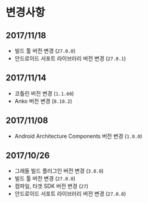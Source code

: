 # 변경사항

## 2017/11/18

- 빌드 툴 버전 변경 (`27.0.0`)
- 안드로이드 서포트 라이브러리 버전 변경 (`27.0.1`)

## 2017/11/14

- 코틀린 버전 변경 (`1.1.60`)
- Anko 버전 변경 (`0.10.2`)

## 2017/11/08

- Android Architecture Components 버전 변경 (`1.0.0`)

## 2017/10/26

- 그래들 빌드 플러그인 버전 변경 (`3.0.0`)
- 빌드 툴 버전 변경 (`27.0.0`)
- 컴파일, 타겟 SDK 버전 변경 (`27`)
- 안드로이드 서포트 라이브러리 버전 변경 (`27.0.0`)
